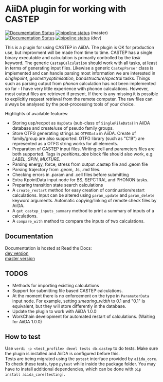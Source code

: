 AiiDA plugin for working with CASTEP
====================================
[![Documentation Status](https://readthedocs.org/projects/aiida-castep/badge/?version=master)](https://aiida-castep.readthedocs.io/en/master/?badge=master)
[![pipeline status](https://gitlab.com/bz1/aiida-castep/badges/master/pipeline.svg)](https://gitlab.com/bz1/aiida-castep/commits/master)
(master)  
[![Documentation Status](https://readthedocs.org/projects/aiida-castep/badge/?version=dev)](https://aiida-castep.readthedocs.io/en/dev/?badge=dev)
[![pipeline status](https://gitlab.com/bz1/aiida-castep/badges/dev/pipeline.svg)](https://gitlab.com/bz1/aiida-castep/commits/dev)
(dev)  

This is a  plugin for using CASTEP in AiiDA.
The plugin is OK for production use, but improvment will be made from time to time.
CASTEP has a single binary executable and calculation is primarily controlled by the *task* keyword.
The generic `CastepCalculation` should work with all tasks, at least in terms of generating input files.
Likewise a generic `CastepParser` class is implemented and can handle parsing most information we are interested in *singlepoint*, *geometryoptimisation*, *bandstructure/spectral* tasks.
Things such as parsing output from *phonon* calculation has not been implemented so far - I have very little experience with phonon calculations.
However, most output files are retrieved if present. 
If there is any missing it is possible to explicitly request retrieval from the remote computer. 
The raw files can always be analysed by the post-processing tools of your choice.

Highlights of available features:
* Storing usp/recpot as `UspData` (sub-class of `SingleFileData`) in AiiDA database and create/use of pseudo family groups.
* Store OTFG generating strings as `OTFGData` in AiiDA. Create of family/group are also supported. OTFG library (such as "C19") are represented as a OTFG string works for all elements.
* Preparation of CASTEP input files. Writing cell and parameters files are both supported. Tags in *positions_abs* block file should also work, e.g *LABEL*, *SPIN*, *MIXTURE*.
* Parsing energy, force, stress from output .castep file and .geom file
* Parsing trajectory from .geom, .ts, .md files.
* Checking errors in .param and .cell files before submitting
* Extra KpointData input node for BS, SEPCTRAL and PHONON tasks.
* Preparing transition state search calculations
* A `create_restart` method for easy creation of continuation/restart calculations. Input can be altered using `param_update` and `param_delete` keyword arguments. Automatic copying/linking of remote check files by AiiDA.
* A `get_castep_inputs_summary` method to print a summary of inputs of a calculations.
* A `compare_with` method to compare the inputs of two calculations.

Documentation
-------------

Documentation is hosted at Read the Docs:  
[dev version](https://aiida-castep.readthedocs.io/en/dev/)  
[master version](https://aiida-castep.readthedocs.io/en/master/)

TODOS
-----

* Methods for importing existing calculations 
* Support for submitting file based CASTEP calculations.
* At the moment there is no enforcement on the type in `ParameterData` input node. For example, setting *smearing_width* to 0.1 and "0.1" is equivalent, but they will store differently in the database.
* Update the plugin to work with AiiDA 1.0.0
* WorkChain development for automated restart of calculations. (Waiting for AiiDA 1.0.0)

How to test
-----------

Use `verdi -p <test_profile> devel tests db.castep` to do tests.
Make sure the plugin is installed and AiiDA is configured before this.  
Tests are being migrated using the `pytest` interface provided by `aiida_core`.
To check these tests, type `pytest` while inside the package folder.
You may have to install additional dependencies, which can be done with
`pip install aiida_core[testing]`.

